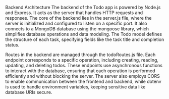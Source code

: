 Backend Architecture
The backend of the Todo app is powered by Node.js and Express. 
It acts as the server that handles HTTP requests and responses. 
The core of the backend lies in the server.js file, where the server is 
initialized and configured to listen on a specific port.
It also connects to a MongoDB database using the mongoose library, 
which simplifies database operations and data modeling.
The Todo model defines the structure of each task, specifying fields like the 
task title and completion status.

Routes in the backend are managed through the todoRoutes.js file. Each endpoint 
corresponds to a specific operation, including creating, reading, updating, and 
deleting todos. These endpoints use asynchronous functions to interact with the 
database, ensuring that each operation is performed efficiently and without 
blocking the server. The server also employs CORS to enable communication between 
the frontend and backend, while dotenv is used to handle environment variables,
keeping sensitive data like database URIs secure.
